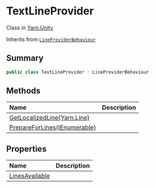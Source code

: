 # TextLineProvider

Class in [Yarn.Unity](/api/csharp/yarn.unity.md)

Inherits from [`LineProviderBehaviour`](/api/csharp/yarn.unity.lineproviderbehaviour.md)

## Summary



```csharp
public class TextLineProvider : LineProviderBehaviour
```

## Methods

|Name|Description|
|:---|:---|
|[GetLocalizedLine(Yarn.Line)](/api/csharp/yarn.unity.textlineprovider.getlocalizedline.md)||
|[PrepareForLines(IEnumerable<string>)](/api/csharp/yarn.unity.textlineprovider.prepareforlines.md)||

## Properties

|Name|Description|
|:---|:---|
|[LinesAvailable](/api/csharp/yarn.unity.textlineprovider.linesavailable.md)||

